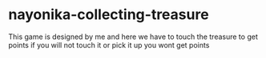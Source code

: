 # nayonika-collecting-treasure
This game is designed by me and here we have to touch the treasure to get points if you will not touch it or pick it up you wont get points
